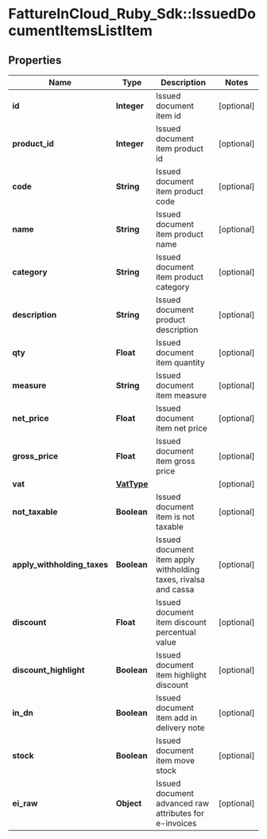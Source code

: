 # FattureInCloud_Ruby_Sdk::IssuedDocumentItemsListItem

## Properties

| Name | Type | Description | Notes |
| ---- | ---- | ----------- | ----- |
| **id** | **Integer** | Issued document item id | [optional] |
| **product_id** | **Integer** | Issued document item product id | [optional] |
| **code** | **String** | Issued document item product code | [optional] |
| **name** | **String** | Issued document item product name | [optional] |
| **category** | **String** | Issued document item product category | [optional] |
| **description** | **String** | Issued document product description | [optional] |
| **qty** | **Float** | Issued document item quantity | [optional] |
| **measure** | **String** | Issued document item measure | [optional] |
| **net_price** | **Float** | Issued document item net price | [optional] |
| **gross_price** | **Float** | Issued document item gross price | [optional] |
| **vat** | [**VatType**](VatType.md) |  | [optional] |
| **not_taxable** | **Boolean** | Issued document item is not taxable | [optional] |
| **apply_withholding_taxes** | **Boolean** | Issued document item apply withholding taxes, rivalsa and cassa | [optional] |
| **discount** | **Float** | Issued document item discount percentual value | [optional] |
| **discount_highlight** | **Boolean** | Issued document item highlight discount | [optional] |
| **in_dn** | **Boolean** | Issued document item add in delivery note | [optional] |
| **stock** | **Boolean** | Issued document item move stock | [optional] |
| **ei_raw** | **Object** | Issued document advanced raw attributes for e-invoices | [optional] |


